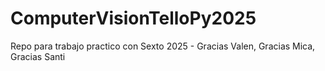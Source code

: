 # ComputerVisionTelloPy2025
Repo para trabajo practico con Sexto 2025 - Gracias Valen, Gracias Mica, Gracias Santi
